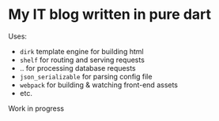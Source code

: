 My IT blog written in pure dart
===============

Uses:
- `dirk` template engine for building html
- `shelf` for routing and serving requests
- .. for processing database requests
- `json_serializable` for parsing config file
- `webpack` for building & watching front-end assets
- etc.

Work in progress